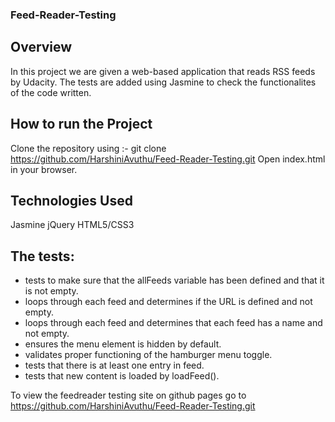 ### Feed-Reader-Testing

## Overview
In this project we are given a web-based application that reads RSS feeds by Udacity. The tests are added using Jasmine to check the functionalites of the code written.

## How to run the Project
Clone the repository using :- git clone https://github.com/HarshiniAvuthu/Feed-Reader-Testing.git
Open index.html in your browser.

## Technologies Used
Jasmine
jQuery
HTML5/CSS3

## The tests:
- tests to make sure that the allFeeds variable has been defined and that it is not empty.
- loops through each feed and determines if the URL is defined and not empty.
- loops through each feed and determines that each feed has a name and not empty.
- ensures the menu element is hidden by default.
- validates proper functioning of the hamburger menu toggle.
- tests that there is at least one entry in feed.
- tests that new content is loaded by loadFeed().

To view the feedreader testing site on github pages go to https://github.com/HarshiniAvuthu/Feed-Reader-Testing.git